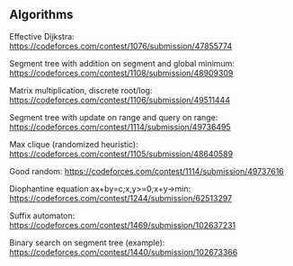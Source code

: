 ## Algorithms


Effective Dijkstra: https://codeforces.com/contest/1076/submission/47855774

Segment tree with addition on segment and global minimum: https://codeforces.com/contest/1108/submission/48909309

Matrix multiplication, discrete root/log: https://codeforces.com/contest/1106/submission/49511444

Segment tree with update on range and query on range: https://codeforces.com/contest/1114/submission/49736495

Max clique (randomized heuristic): https://codeforces.com/contest/1105/submission/48640589

Good random: https://codeforces.com/contest/1114/submission/49737616

Diophantine equation ax+by=c;x,y>=0;x+y->min: https://codeforces.com/contest/1244/submission/62513297

Suffix automaton: https://codeforces.com/contest/1469/submission/102637231

Binary search on segment tree (example): https://codeforces.com/contest/1440/submission/102673366
